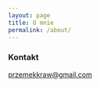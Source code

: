 ```yaml
---
layout: page
title: O mnie
permalink: /about/
---
```


### Kontakt

[przemekkraw@gmail.com](mailto:przemekkraw@gmail.com)
